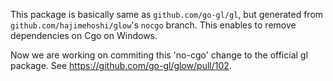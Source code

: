 This package is basically same as `github.com/go-gl/gl`, but generated from `github.com/hajimehoshi/glow`'s `nocgo` branch. This enables to remove dependencies on Cgo on Windows.

Now we are working on commiting this 'no-cgo' change to the official gl package. See https://github.com/go-gl/glow/pull/102.
